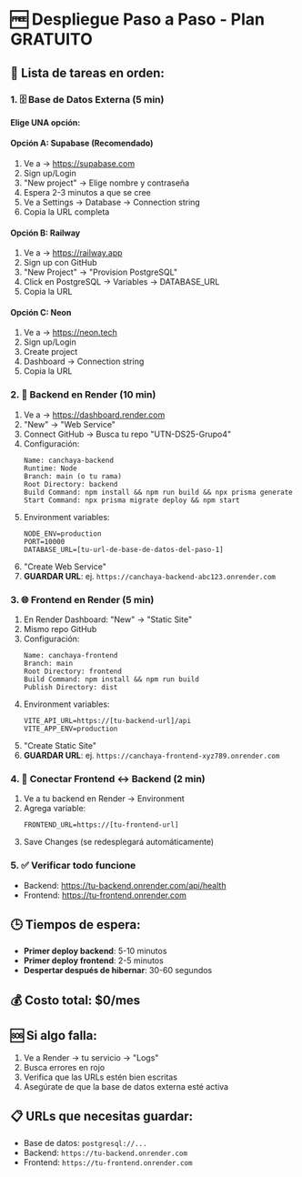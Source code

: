# 🆓 Despliegue Paso a Paso - Plan GRATUITO

## 📝 Lista de tareas en orden:

### 1. 🗄️ Base de Datos Externa (5 min)
**Elige UNA opción:**

#### Opción A: Supabase (Recomendado)
1. Ve a → https://supabase.com
2. Sign up/Login
3. "New project" → Elige nombre y contraseña
4. Espera 2-3 minutos a que se cree
5. Ve a Settings → Database → Connection string
6. Copia la URL completa

#### Opción B: Railway 
1. Ve a → https://railway.app
2. Sign up con GitHub
3. "New Project" → "Provision PostgreSQL"
4. Click en PostgreSQL → Variables → DATABASE_URL
5. Copia la URL

#### Opción C: Neon
1. Ve a → https://neon.tech
2. Sign up/Login
3. Create project
4. Dashboard → Connection string
5. Copia la URL

### 2. 🔧 Backend en Render (10 min)
1. Ve a → https://dashboard.render.com
2. "New" → "Web Service"
3. Connect GitHub → Busca tu repo "UTN-DS25-Grupo4"
4. Configuración:
   ```
   Name: canchaya-backend
   Runtime: Node
   Branch: main (o tu rama)
   Root Directory: backend
   Build Command: npm install && npm run build && npx prisma generate
   Start Command: npx prisma migrate deploy && npm start
   ```
5. Environment variables:
   ```
   NODE_ENV=production
   PORT=10000
   DATABASE_URL=[tu-url-de-base-de-datos-del-paso-1]
   ```
6. "Create Web Service"
7. **GUARDAR URL**: ej. `https://canchaya-backend-abc123.onrender.com`

### 3. 🌐 Frontend en Render (5 min)
1. En Render Dashboard: "New" → "Static Site"
2. Mismo repo GitHub
3. Configuración:
   ```
   Name: canchaya-frontend  
   Branch: main
   Root Directory: frontend
   Build Command: npm install && npm run build
   Publish Directory: dist
   ```
4. Environment variables:
   ```
   VITE_API_URL=https://[tu-backend-url]/api
   VITE_APP_ENV=production
   ```
5. "Create Static Site"
6. **GUARDAR URL**: ej. `https://canchaya-frontend-xyz789.onrender.com`

### 4. 🔗 Conectar Frontend ↔ Backend (2 min)
1. Ve a tu backend en Render → Environment
2. Agrega variable:
   ```
   FRONTEND_URL=https://[tu-frontend-url]
   ```
3. Save Changes (se redesplegará automáticamente)

### 5. ✅ Verificar todo funcione
- Backend: https://tu-backend.onrender.com/api/health
- Frontend: https://tu-frontend.onrender.com

## 🕒 Tiempos de espera:
- **Primer deploy backend**: 5-10 minutos
- **Primer deploy frontend**: 2-5 minutos  
- **Despertar después de hibernar**: 30-60 segundos

## 💰 Costo total: $0/mes

## 🆘 Si algo falla:
1. Ve a Render → tu servicio → "Logs"
2. Busca errores en rojo
3. Verifica que las URLs estén bien escritas
4. Asegúrate de que la base de datos externa esté activa

## 📋 URLs que necesitas guardar:
- Base de datos: `postgresql://...`
- Backend: `https://tu-backend.onrender.com`
- Frontend: `https://tu-frontend.onrender.com`